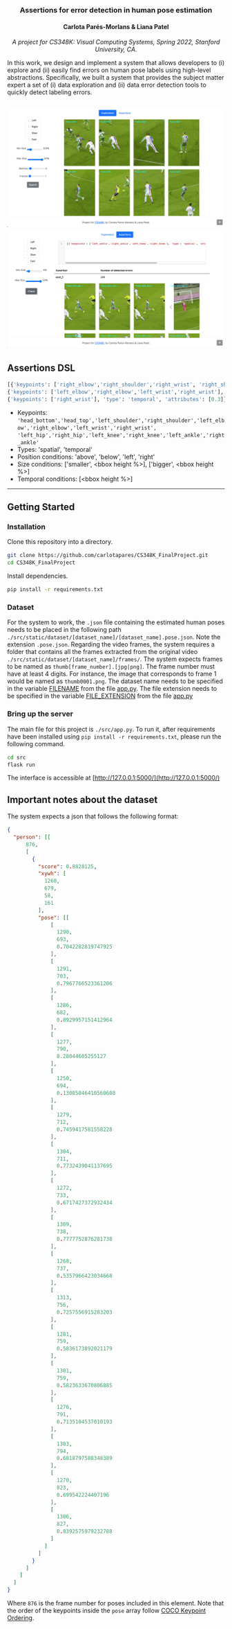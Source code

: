 <div align="center">
<br>
<h3>
Assertions for error detection in human pose estimation
</h3>
<h4>
Carlota Parés-Morlans & Liana Patel
</h4>
<p>
<i>A project for CS348K:  Visual Computing Systems, Spring 2022, Stanford University, CA.</i>
</p>
</div>

In this work, we design and implement a system that allows developers to (i) explore and (ii) easily find errors
on human pose labels using high-level abstractions. Specifically, we built a system that provides the subject matter expert a set of (i) data exploration and (ii) data error detection
tools to quickly detect labeling errors.

![](https://github.com/carlotapares/CS348K_FinalProject/blob/main/src/static/demo/exploration.png)
![](https://github.com/carlotapares/CS348K_FinalProject/blob/main/src/static/demo/assertions.png)
----
## Assertions DSL

```python
[{'keypoints': ['right_elbow','right_shoulder','right_wrist', 'right_shoulder'], 'type': 'spatial', 'attributes': ['above', 'above']},
{'keypoints': ['left_elbow','right_elbow','left_wrist','right_wrist'], 'type': 'spatial', 'attributes': [['smaller', 0.05],['smaller', 0.15]]},
{'keypoints': ['right_wrist'], 'type': 'temporal', 'attributes': [0.3]}]
```
- Keypoints: ```'head_bottom','head_top','left_shoulder','right_shoulder','left_elbow','right_elbow','left_wrist','right_wrist',
'left_hip','right_hip','left_knee','right_knee','left_ankle','right_ankle' ```
- Types: 'spatial', 'temporal'
- Position conditions: 'above', 'below', 'left', 'right'
- Size conditions: ['smaller', <bbox height %>], ['bigger', <bbox height %>]
- Temporal conditions: [<bbox height %>]

----

## Getting Started

### Installation

Clone this repository into a directory.

```bash
git clone https://github.com/carlotapares/CS348K_FinalProject.git
cd CS348K_FinalProject
```

Install dependencies.
```bash
pip install -r requirements.txt
```

### Dataset

For the system to work, the ``` .json ``` file containing the estimated human poses needs to be placed in the following path ```./src/static/dataset/[dataset_name]/[dataset_name].pose.json```. Note the extension ```.pose.json```.
Regarding the video frames, the system requires a folder that contains all the frames extracted from the original video ```./src/static/dataset/[dataset_name]/frames/```. The system expects frames to be named as ```thumb[frame_number].[jpg|png]```. The frame number must have at least 4 digits. For instance, the image that corresponds to frame 1 would be named as ```thumb0001.png```.
The dataset name needs to be specified in the variable [FILENAME](https://github.com/carlotapares/CS348K_FinalProject/blob/9d5abce697b09ddf2aff02eb95833ce492b6f7c5/src/app.py#L13) from the file [app.py](https://github.com/carlotapares/CS348K_FinalProject/blob/9d5abce697b09ddf2aff02eb95833ce492b6f7c5/src/app.py#L13). The file extension needs to be specified in the variable [FILE_EXTENSION](https://github.com/carlotapares/CS348K_FinalProject/blob/9d5abce697b09ddf2aff02eb95833ce492b6f7c5/src/app.py#L14) from the file [app.py](https://github.com/carlotapares/CS348K_FinalProject/blob/9d5abce697b09ddf2aff02eb95833ce492b6f7c5/src/app.py#L14)
### Bring up the server

The main file for this project is ```./src/app.py```. To run it, after requirements have been installed using ```pip install -r requirements.txt```, please run the following command.
```bash
cd src
flask run
```

The interface is accessible at [http://127.0.0.1:5000/](http://127.0.0.1:5000/)

## Important notes about the dataset
The system expects a json that follows the following format:
```json
{
  "person": [[
      876,
      [
        {
          "score": 0.8828125,
          "xywh": [
            1260,
            679,
            58,
            161
          ],
          "pose": [[
              [
                1290,
                693,
                0.7042282819747925
              ],
              [
                1291,
                703,
                0.7967766523361206
              ],
              [
                1286,
                682,
                0.8929957151412964
              ],
              [
                1277,
                790,
                8.28044605255127
              ],
              [
                1250,
                694,
                0.13085046410560608
              ],
              [
                1279,
                712,
                0.7459417581558228
              ],
              [
                1304,
                711,
                0.7732439041137695
              ],
              [
                1272,
                733,
                0.6717427372932434
              ],
              [
                1309,
                738,
                0.7777752876281738
              ],
              [
                1268,
                737,
                0.5357966423034668
              ],
              [
                1313,
                756,
                0.7257556915283203
              ],
              [
                1281,
                759,
                0.5836173892021179
              ],
              [
                1301,
                759,
                0.5823633670806885
              ],
              [
                1276,
                791,
                0.7135104537010193
              ],
              [
                1303,
                794,
                0.6818797588348389
              ],
              [
                1270,
                823,
                0.699542224407196
              ],
              [
                1306,
                827,
                0.8392575979232788
              ]
            ]
          ]
        }
      ]
    ]
  ]
}
```
Where ```876``` is the frame number for poses included in this element.
Note that the order of the keypoints inside the ```pose``` array follow [COCO Keypoint Ordering]([https://github.com/carlotapares/CS348K_FinalProject/blob/main/src/data_utils.py#:~:text=%5D-,PoseTrack_COCO_Keypoint_Ordering,-%3D%20%5B](https://github.com/carlotapares/CS348K_FinalProject/blob/10a45951f2e53046a95c2547d0a144017e2ed49c/src/data_utils.py#L24)).
